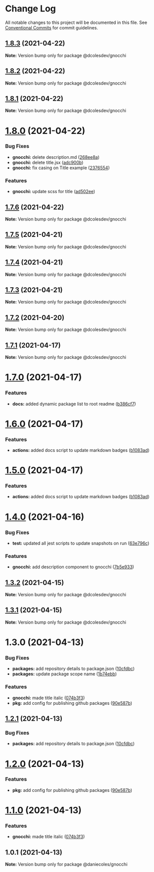 # Change Log

All notable changes to this project will be documented in this file.
See [Conventional Commits](https://conventionalcommits.org) for commit guidelines.

## [1.8.3](https://github.com/dcolesDEV/lerna-npm/compare/@dcolesdev/gnocchi@1.8.2...@dcolesdev/gnocchi@1.8.3) (2021-04-22)

**Note:** Version bump only for package @dcolesdev/gnocchi





## [1.8.2](https://github.com/dcolesDEV/lerna-npm/compare/@dcolesdev/gnocchi@1.8.1...@dcolesdev/gnocchi@1.8.2) (2021-04-22)

**Note:** Version bump only for package @dcolesdev/gnocchi





## [1.8.1](https://github.com/dcolesDEV/lerna-npm/compare/@dcolesdev/gnocchi@1.8.0...@dcolesdev/gnocchi@1.8.1) (2021-04-22)

**Note:** Version bump only for package @dcolesdev/gnocchi





# [1.8.0](https://github.com/dcolesDEV/lerna-npm/compare/@dcolesdev/gnocchi@1.7.6...@dcolesdev/gnocchi@1.8.0) (2021-04-22)


### Bug Fixes

* **gnocchi:** delete description.md ([268ee8a](https://github.com/dcolesDEV/lerna-npm/commit/268ee8a5c5c6c5aa9ed98b64651a641b5288e88f))
* **gnocchi:** delete title.jsx ([adc900b](https://github.com/dcolesDEV/lerna-npm/commit/adc900bcbde7e66bc56fe4213547763d86bc0c5e))
* **gnocchi:** fix casing on Title example ([2376554](https://github.com/dcolesDEV/lerna-npm/commit/2376554f48e07b7f7b14ea12c2c1056cda5a6a44))


### Features

* **gnocchi:** update scss for title ([ad502ee](https://github.com/dcolesDEV/lerna-npm/commit/ad502ee9d530dc5a181f32e0a50e9c62cb1185ae))





## [1.7.6](https://github.com/dcolesDEV/lerna-npm/compare/@dcolesdev/gnocchi@1.7.5...@dcolesdev/gnocchi@1.7.6) (2021-04-22)

**Note:** Version bump only for package @dcolesdev/gnocchi





## [1.7.5](https://github.com/dcolesDEV/lerna-npm/compare/@dcolesdev/gnocchi@1.7.4...@dcolesdev/gnocchi@1.7.5) (2021-04-21)

**Note:** Version bump only for package @dcolesdev/gnocchi





## [1.7.4](https://github.com/dcolesDEV/lerna-npm/compare/@dcolesdev/gnocchi@1.7.3...@dcolesdev/gnocchi@1.7.4) (2021-04-21)

**Note:** Version bump only for package @dcolesdev/gnocchi





## [1.7.3](https://github.com/dcolesDEV/lerna-npm/compare/@dcolesdev/gnocchi@1.7.2...@dcolesdev/gnocchi@1.7.3) (2021-04-21)

**Note:** Version bump only for package @dcolesdev/gnocchi





## [1.7.2](https://github.com/dcolesDEV/lerna-npm/compare/@dcolesdev/gnocchi@1.7.1...@dcolesdev/gnocchi@1.7.2) (2021-04-20)

**Note:** Version bump only for package @dcolesdev/gnocchi





## [1.7.1](https://github.com/dcolesDEV/lerna-npm/compare/@dcolesdev/gnocchi@1.7.0...@dcolesdev/gnocchi@1.7.1) (2021-04-17)

**Note:** Version bump only for package @dcolesdev/gnocchi






# [1.7.0](https://github.com/dcolesDEV/lerna-npm/compare/@dcolesdev/gnocchi@1.6.0...@dcolesdev/gnocchi@1.7.0) (2021-04-17)


### Features

* **docs:** added dynamic package list to root readme ([b386cf7](https://github.com/dcolesDEV/lerna-npm/commit/b386cf7467474396011ea4cf6bb8bf6b4ecc6ee8))





# [1.6.0](https://github.com/dcolesDEV/lerna-npm/compare/@dcolesdev/gnocchi@1.4.0...@dcolesdev/gnocchi@1.6.0) (2021-04-17)


### Features

* **actions:** added docs script to update markdown badges ([b1083ad](https://github.com/dcolesDEV/lerna-npm/commit/b1083ad51cfaf04f98ea82763e4a594b471aec06))





# [1.5.0](https://github.com/dcolesDEV/lerna-npm/compare/@dcolesdev/gnocchi@1.4.0...@dcolesdev/gnocchi@1.5.0) (2021-04-17)


### Features

* **actions:** added docs script to update markdown badges ([b1083ad](https://github.com/dcolesDEV/lerna-npm/commit/b1083ad51cfaf04f98ea82763e4a594b471aec06))






# [1.4.0](https://github.com/dcolesDEV/lerna-npm/compare/@dcolesdev/gnocchi@1.3.2...@dcolesdev/gnocchi@1.4.0) (2021-04-16)


### Bug Fixes

* **test:** updated all jest scripts to update snapshots on run ([63e796c](https://github.com/dcolesDEV/lerna-npm/commit/63e796c0a1d603970ac4b566ad67504767314b9f))


### Features

* **gnocchi:** add description component to gnocchi ([7b5e933](https://github.com/dcolesDEV/lerna-npm/commit/7b5e9332b8167a19aad92afa83824cd981032216))





## [1.3.2](https://github.com/dcolesDEV/lerna-npm/compare/@dcolesdev/gnocchi@1.3.1...@dcolesdev/gnocchi@1.3.2) (2021-04-15)

**Note:** Version bump only for package @dcolesdev/gnocchi






## [1.3.1](https://github.com/dcolesDEV/lerna-npm/compare/@dcolesdev/gnocchi@1.3.0...@dcolesdev/gnocchi@1.3.1) (2021-04-15)

**Note:** Version bump only for package @dcolesdev/gnocchi





# 1.3.0 (2021-04-13)


### Bug Fixes

* **packages:** add repository details to package.json ([10cfdbc](https://github.com/dcolesDEV/lerna-npm/commit/10cfdbc4dc4ab3382dae3e4039755ce4f35a7dfc))
* **packages:** update package scope name ([1b74ebb](https://github.com/dcolesDEV/lerna-npm/commit/1b74ebb21962ba3cf87b829cb10f22ae99c703a4))


### Features

* **gnocchi:** made title italic ([074b3f3](https://github.com/dcolesDEV/lerna-npm/commit/074b3f3c1160ebb8d1346f8a6bfa086e5c431d40))
* **pkg:** add config for publishing github packages ([90e587b](https://github.com/dcolesDEV/lerna-npm/commit/90e587bde6613ffd0949863dd5f18b5caf5beaa1))





## [1.2.1](https://github.com/dcolesDEV/lerna-npm/compare/@daniecoles/gnocchi@1.2.0...@daniecoles/gnocchi@1.2.1) (2021-04-13)


### Bug Fixes

* **packages:** add repository details to package.json ([10cfdbc](https://github.com/dcolesDEV/lerna-npm/commit/10cfdbc4dc4ab3382dae3e4039755ce4f35a7dfc))





# [1.2.0](https://github.com/dcolesDEV/lerna-npm/compare/@daniecoles/gnocchi@1.1.0...@daniecoles/gnocchi@1.2.0) (2021-04-13)


### Features

* **pkg:** add config for publishing github packages ([90e587b](https://github.com/dcolesDEV/lerna-npm/commit/90e587bde6613ffd0949863dd5f18b5caf5beaa1))






# [1.1.0](https://github.com/dcolesDEV/lerna-npm/compare/@daniecoles/gnocchi@1.0.1...@daniecoles/gnocchi@1.1.0) (2021-04-13)


### Features

* **gnocchi:** made title italic ([074b3f3](https://github.com/dcolesDEV/lerna-npm/commit/074b3f3c1160ebb8d1346f8a6bfa086e5c431d40))






## 1.0.1 (2021-04-13)

**Note:** Version bump only for package @daniecoles/gnocchi
